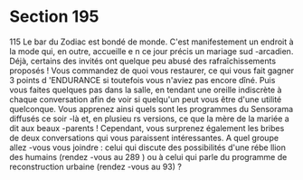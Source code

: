# Section 195

115
Le bar du Zodiac est bondé de monde. C'est manifestement un
endroit à la mode qui, en outre, accueille e n ce jour précis un
mariage sud -arcadien. Déjà, certains des invités ont quelque peu
abusé des rafraîchissements proposés ! Vous commandez de quoi
vous restaurer, ce qui vous fait gagner 3 points d 'ENDURANCE
si toutefois vous n'aviez pas encore dîné. Puis vous faites
quelques pas dans la salle, en tendant une oreille indiscrète à
chaque conversation afin de voir si quelqu'un peut vous être
d'une utilité quelconque. Vous apprenez ainsi quels sont les
programmes du Sensorama diffusés ce soir -là et, en plusieu rs
versions, ce que la mère de la mariée a dit aux beaux -parents !
Cependant, vous surprenez également les bribes de deux
conversations qui vous paraissent intéressantes. A quel groupe
allez -vous vous joindre : celui qui discute des possibilités d'une
rébe llion des humains (rendez -vous au 289 ) ou à celui qui parle
du programme de reconstruction urbaine (rendez -vous au 93) ?